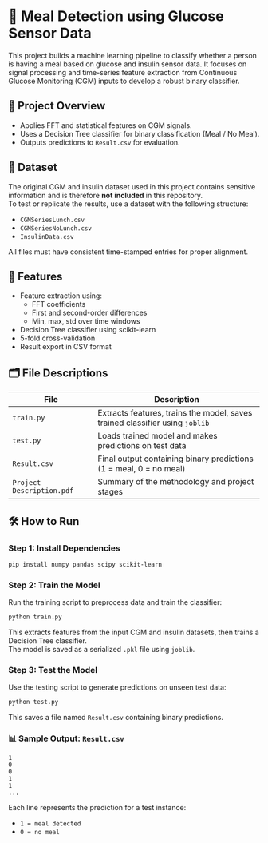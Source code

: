 # 🧠 Meal Detection using Glucose Sensor Data

This project builds a machine learning pipeline to classify whether a person is having a meal based on glucose and insulin sensor data. It focuses on signal processing and time-series feature extraction from Continuous Glucose Monitoring (CGM) inputs to develop a robust binary classifier.

## 📌 Project Overview

- Applies FFT and statistical features on CGM signals.
- Uses a Decision Tree classifier for binary classification (Meal / No Meal).
- Outputs predictions to `Result.csv` for evaluation.

## 📁 Dataset

The original CGM and insulin dataset used in this project contains sensitive information and is therefore **not included** in this repository.  
To test or replicate the results, use a dataset with the following structure:

- `CGMSeriesLunch.csv`  
- `CGMSeriesNoLunch.csv`  
- `InsulinData.csv`

All files must have consistent time-stamped entries for proper alignment.

## 🚀 Features

- Feature extraction using:
  - FFT coefficients
  - First and second-order differences
  - Min, max, std over time windows
- Decision Tree classifier using scikit-learn
- 5-fold cross-validation
- Result export in CSV format

## 🗂️ File Descriptions

| File                   | Description                                                 |
|------------------------|-------------------------------------------------------------|
| `train.py`             | Extracts features, trains the model, saves trained classifier using `joblib` |
| `test.py`              | Loads trained model and makes predictions on test data      |
| `Result.csv`           | Final output containing binary predictions (1 = meal, 0 = no meal) |
| `Project Description.pdf` | Summary of the methodology and project stages            |

## 🛠️ How to Run

### Step 1: Install Dependencies

```bash
pip install numpy pandas scipy scikit-learn
```

### **Step 2: Train the Model**

Run the training script to preprocess data and train the classifier:

```bash
python train.py
```

This extracts features from the input CGM and insulin datasets, then trains a Decision Tree classifier.  
The model is saved as a serialized `.pkl` file using `joblib`.

### **Step 3: Test the Model**

Use the testing script to generate predictions on unseen test data:

```bash
python test.py
```

This saves a file named `Result.csv` containing binary predictions.

### 📊 Sample Output: `Result.csv`

```text
1
0
0
1
1
...
```

Each line represents the prediction for a test instance:

- `1 = meal detected`  
- `0 = no meal`
